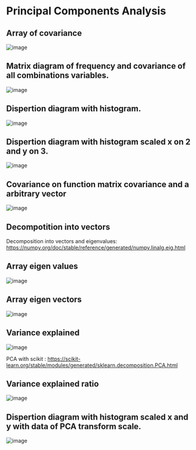 # Principal Components Analysis

## Array of covariance

![image](https://user-images.githubusercontent.com/78567418/147995841-659dfa7e-dfff-4222-b7d0-a1b53fdba241.png)

## Matrix diagram of frequency and covariance of all combinations variables.

![image](https://user-images.githubusercontent.com/78567418/147995964-af4cff57-b744-43ea-aca3-67ff20afd50d.png)

## Dispertion diagram with histogram.

![image](https://user-images.githubusercontent.com/78567418/147996092-c58bfc4f-fd34-4461-8a20-e67d72df6518.png)

## Dispertion diagram with histogram scaled x on 2 and y on 3.

![image](https://user-images.githubusercontent.com/78567418/147996265-d6bdec0a-9ad8-4439-bbc2-c1fdfe8d651f.png)

## Covariance on function matrix covariance and a arbitrary vector

![image](https://user-images.githubusercontent.com/78567418/147999587-772f73bd-045d-496d-880f-3e4b27cfed52.png)

## Decompotition into vectors

Decomposition into vectors and eigenvalues: https://numpy.org/doc/stable/reference/generated/numpy.linalg.eig.html

## Array eigen values

![image](https://user-images.githubusercontent.com/78567418/147996494-766350b4-def9-4407-86a2-34ad26ea3196.png)

## Array eigen vectors

![image](https://user-images.githubusercontent.com/78567418/147996529-15e014cb-6ab5-4742-9b41-be616681be7b.png)

## Variance explained

![image](https://user-images.githubusercontent.com/78567418/147996565-05681b23-f1dd-45cd-a2dc-c57a528f91ea.png)

PCA with scikit : https://scikit-learn.org/stable/modules/generated/sklearn.decomposition.PCA.html

## Variance explained ratio

![image](https://user-images.githubusercontent.com/78567418/147996755-839efeed-d0fc-4820-a3d0-920fc305aada.png)

## Dispertion diagram with histogram scaled x and y with data of PCA transform scale.

![image](https://user-images.githubusercontent.com/78567418/147996791-8ce500c6-9177-4c2a-9681-6b050f5bec5f.png)

